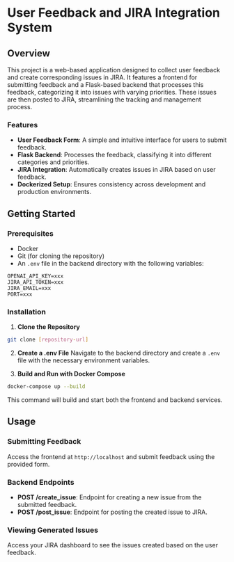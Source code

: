 # User Feedback and JIRA Integration System

## Overview

This project is a web-based application designed to collect user feedback and create corresponding issues in JIRA. It
features a frontend for submitting feedback and a Flask-based backend that processes this feedback, categorizing it into
issues with varying priorities. These issues are then posted to JIRA, streamlining the tracking and management process.

### Features

- **User Feedback Form**: A simple and intuitive interface for users to submit feedback.
- **Flask Backend**: Processes the feedback, classifying it into different categories and priorities.
- **JIRA Integration**: Automatically creates issues in JIRA based on user feedback.
- **Dockerized Setup**: Ensures consistency across development and production environments.

## Getting Started

### Prerequisites

- Docker
- Git (for cloning the repository)
- An `.env` file in the backend directory with the following variables:

```
OPENAI_API_KEY=xxx
JIRA_API_TOKEN=xxx
JIRA_EMAIL=xxx
PORT=xxx
```

### Installation

1. **Clone the Repository**

``` bash
git clone [repository-url]
```

2. **Create a .env File**
   Navigate to the backend directory and create a `.env` file with the necessary environment variables.


3. **Build and Run with Docker Compose**

``` bash
docker-compose up --build
```

This command will build and start both the frontend and backend services.

## Usage

### Submitting Feedback
Access the frontend at `http://localhost` and submit feedback using the provided form.

### Backend Endpoints
- **POST /create_issue**: Endpoint for creating a new issue from the submitted feedback.
- **POST /post_issue**: Endpoint for posting the created issue to JIRA.

### Viewing Generated Issues
Access your JIRA dashboard to see the issues created based on the user feedback.

